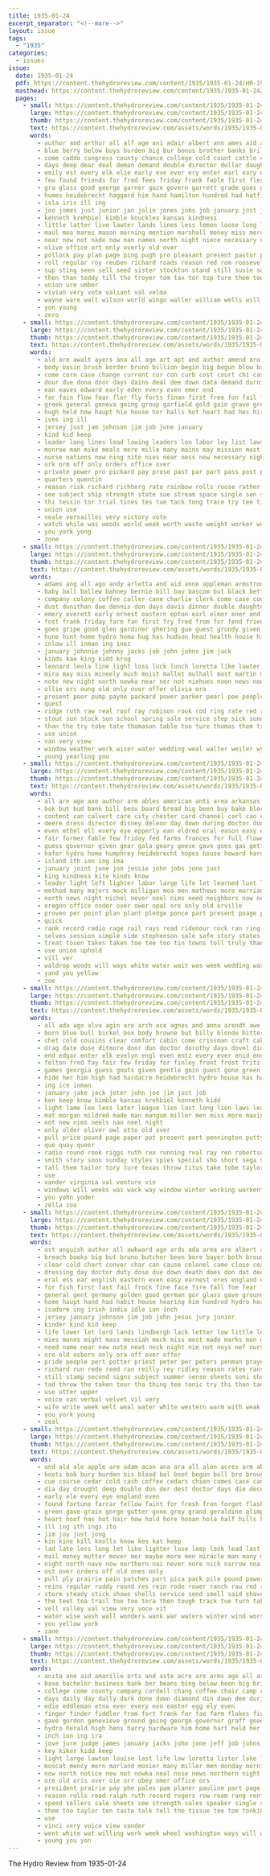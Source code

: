 ```yaml
---
title: 1935-01-24
excerpt_separator: "<!--more-->"
layout: issue
tags:
  - "1935"
categories:
  - issues
issue:
  date: 1935-01-24
  pdf: https://content.thehydroreview.com/content/1935/1935-01-24/HR-1935-01-24.pdf
  masthead: https://content.thehydroreview.com/content/1935/1935-01-24/masthead/HR-1935-01-24.jpg
  pages:
    - small: https://content.thehydroreview.com/content/1935/1935-01-24/small/HR-1935-01-24-01.jpg
      large: https://content.thehydroreview.com/content/1935/1935-01-24/large/HR-1935-01-24-01.jpg
      thumb: https://content.thehydroreview.com/content/1935/1935-01-24/thumbnails/HR-1935-01-24-01.jpg
      text: https://content.thehydroreview.com/assets/words/1935/1935-01-24/HR-1935-01-24-01.txt
      words:
        - author and arthur all alf age ani adair albert ann ames aid are adkins agri ally ain alsup ago ave
        - blue berry below buys burden big bur bonus brother banks brilliant bills balk blew bill but babb been both bonds billie better business bank bascom boast boucher brought battle baptist buy bunch bring board belew broom best
        - come caddo congress county chance college cold count cattle change care can class cal cane christian con cole cast city clerk church company christa cay cotton cause call chris christmas chelf coker cover cedar corn came cant credit clinton
        - days deep dear deal deman demand double director dollar daughter december during death daughters down dies don doctor day dick
        - emily est every elk elie early eve ever ery enter earl eary enid end ell elliot even
        - few found friends for fred fees friday frank fable first flesh fish fate fine from foot free far friend felt farm
        - gra glass good george garner gaze govern garrett grade goes given grew garder glidewell game general grain goodpasture governor
        - humes heidebrecht haggard him hand hamilton hundred had hatfield hesser honor half home hume henry harry held hydro husband hopes her hey has hayward hina heal high hardware house hardacre health hope
        - isla iris ill ing
        - joo jomes just junior jan jolin jones jobs job january jost john jump joe jon jackson
        - kenneth krehbiel kimble knuckles kansas kindness
        - little latter live lawter lands lines less lemon loose long labor left lights late learn leroy lows last lies living loosen lawrence large lizzie let later lake letter lodge
        - maul moo mares mason morning mention marshall money miss mere mens miller mcnary march mcbride might mor mee members more moore made may monda mura mies men mildred much man minnie matter must mail many mark mckee metta mauk malt monday million
        - near new not nade now nan names north night niece necessary nims nor
        - olive office ort only overly old over
        - pollock pay plan page ping pugh pro pleasant present pastor prier power peo people pounds president patient proper public piper part ponte per poor
        - roll regular roy reuben richard roads reason red rom roosevelt rowan register room rather road reno rise ridge
        - sup sting seen sell seed sister stockton stand still susie sung smith shade store second said speed sandlin sorrow senator sorrows subject slemp show samples service schol shall stamp safe soma state super she sale sales seven such states sunday save stamps speaker saturday sat sun school soon set
        - then than teddy till tho troyer tom tax tor top ture them towns teacher the test thi thurs try ting taken ten torn thompson too tea talk
        - union ure umber
        - vivian very vote valiant val velma
        - wayne ware walt wilson world wingo waller william wells will wave wait wages western winfield work wate weatherman went walter williams weeks week while wind was white with
        - yon young
        - zero
    - small: https://content.thehydroreview.com/content/1935/1935-01-24/small/HR-1935-01-24-02.jpg
      large: https://content.thehydroreview.com/content/1935/1935-01-24/large/HR-1935-01-24-02.jpg
      thumb: https://content.thehydroreview.com/content/1935/1935-01-24/thumbnails/HR-1935-01-24-02.jpg
      text: https://content.thehydroreview.com/assets/words/1935/1935-01-24/HR-1935-01-24-02.txt
      words:
        - ald are awalt ayers ana all age art apt and author amend aro ally
        - body basin brush border bruno billion begin big begun blow ban better but bitterly branch best bein bruckart bud berlin been business bureau busi bill ball borah back brown began borders batley bonus bas bers brought blood board broaden byrnes blind
        - come corn case change current cor con curb cost court chi cases chaco congress city carolina claus came cause carry code cell course comes child can col
        - dour due dona door days dains deal dee down data demand durning desire delay day during done dally dry does
        - ean eaves edward early eden every even emer end
        - far fain flow fear flor fly forts finan first free fon fail fought fine fand fone for frances furnish found fed floor fate fund from foe
        - greek general geneva going group garfield gold gain grave gress gamble gov getting given good goes gen germany
        - hugh held how haupt hie house hor halls hot heart had hes hiram heard hour hand hopes han her hydro hosta hopewell has high health
        - ives ing ill
        - jersey just jam johnson jim job june january
        - kind kid keep
        - leader long lines lead lowing leaders lon labor ley list laws love line losing last low like latter league little
        - monroe man mike meals more mille many mains may mission most mail mineral mews mutt money mall must means mile miles mote matters much mention manner minne mony males members matter mann men made march mediate major
        - nurse nations now ning nite nies near ness new necessary night nia nore news nine nation nin not
        - ork orm off only orders office over
        - private power pro pickard pay prose past par part pass post planes pound pee persia polley per plan people pill press plane public pink pounds president present place precious price persons
        - quarters quentin
        - reason risk richard richberg rate rainbow rolls roose rather rayburn ready renew rule rich ransom route ran rob rates roosevelt roll
        - see subject ship strength state sue stream space single sen sit show snell say saar seal senator sena springs states storm seen signs size seems speak speech side start san song six study sir storms such som september sincere save soon shown story surplus shirts starts south shows sey said shallow sum second special
        - thi tessin tor trial tines tes tue tack tong trace try tee tin then tiny texas than tho thing tat takes tater ting tea tory them test the too taken ties trom trust tax
        - union use
        - veale versailles very victory vote
        - watch while was woods world weak worth waste weight worker well western witt ways war wage will with william white wild washington week work wells weeks way walt won worn why
        - you york yong
        - zone
    - small: https://content.thehydroreview.com/content/1935/1935-01-24/small/HR-1935-01-24-03.jpg
      large: https://content.thehydroreview.com/content/1935/1935-01-24/large/HR-1935-01-24-03.jpg
      thumb: https://content.thehydroreview.com/content/1935/1935-01-24/thumbnails/HR-1935-01-24-03.jpg
      text: https://content.thehydroreview.com/assets/words/1935/1935-01-24/HR-1935-01-24-03.txt
      words:
        - adams ang all ago andy arletta and aid anne appleman armstrong ast are
        - baby ball ballew bahney bernie bill bay bascom but black better butler bist bear baptist bet brown bers been bickell body bethel butch bath blough bank
        - company colony coffee caller cane charlie clerk come case county charles caddo cope change childs crosswhite course carl colt cartwright creek call cold cousin cee chy credit class city clara cordial custer crail
        - dust dunithan due dennis don days davis dinner double daughters doing daughter day during done dry ditmore death
        - emery everett early ernest eastern epton earl elmer ener end ethel even
        - fost frank friday farm fan first fry fred from for fend friends few
        - goes gripe good glen gardiner ghering gue guest grundy given gourd garner games gar george going gray gilmore
        - hune hint home hydro homa hug has hudson head health house him honor hitch hall her held horse had herman harry hazel
        - inlow ill inman ing inez
        - january johnnie johnny jacks job john johns jim jack
        - kinds kae king kidd krug
        - leonard leola line light loss luck lunch loretta like lawter luella look ley lynch lesson last long low lewis lena lasley lookeba lemon luderman lloyd
        - mira may miss mcneely much moist mallet mulhall most martin members miller morning mapel mare made many mares more mains
        - note new night north nowka near ner not niehues noon news now
        - ollie ors oung old only over offer olivia ora
        - present poor pump payne packard power parker pearl poe people pot plan plumber past pitzer philip pipe pees pleasant paul
        - quest
        - ridge ruth raw real roof ray robison rook rod ring rate red rust round regular riggs read roy
        - stout sun stock son school spring sale service step sick sunny sunday see smile shower subject scott seed slemp show still sur saturday sandlin starts special sat shiver state sell sam shanks
        - than the try tobe tate thomason table too ture thomas them triplett teacher
        - use union
        - van very view
        - window weather work wiser water wedding weal walter weiler wyatt was willis williams wat winifred with way word wack weiner wife week working wind wilbur welcome will
        - young yearling you
    - small: https://content.thehydroreview.com/content/1935/1935-01-24/small/HR-1935-01-24-04.jpg
      large: https://content.thehydroreview.com/content/1935/1935-01-24/large/HR-1935-01-24-04.jpg
      thumb: https://content.thehydroreview.com/content/1935/1935-01-24/thumbnails/HR-1935-01-24-04.jpg
      text: https://content.thehydroreview.com/assets/words/1935/1935-01-24/HR-1935-01-24-04.txt
      words:
        - all are age axe author arm ables american anti area arkansas ago accord ask ager and ain able
        - bok but bud bank bill besu board bread big been buy bake block bers best bur brides binger bright bridegroom boyd bus boucher bayer berlin bring burk breath betty below bonus blue bride business
        - content can calvert care city chester card channel carl cao chy cream caddo connally cee county cor charles cake cold chief cia congress come case cases church common che cry class cheap cubic company
        - deere dress director disney deleon day down during doctor dungan death doing dodge
        - even ethel ell every eye epperly ean eldred eral eason easy eileen eva
        - fair former fable few friday fed farms frances for full flowers forward folks fast farm from fone flood fountain first far fred fall frasier forget friends felton
        - guess governor given gear gala geary geese gave goes gas getting
        - hafer hydro home humphrey heidebrecht hopes house howard hardware husband her heart harold herring halter hundred henke hatfield hinton horton happy hen had has herndon hind hamilton haye held health holt hot
        - island ith ion ing ima
        - january joint june jon jessie john jobs jone just
        - king kindness kite kinds know
        - leader light left lighter labor large life let learned lunt leverich lovely lace longer lis lea love last lass lot later lower likely level lawter las lenora long leo
        - method many majors mock milligan moa men mathews more marriage most missouri man melba made money monday marland mcbride must miller music mullendore miles melton mer male mckee mae much
        - north news night nichol never noel nims need neighbors now needs not name ney ner new nor nine
        - oregon office onder over ower opal ore only old orville
        - proven per point plan plant pledge ponce part present poage pro place pretty pay pink president preas private paper public pal plants people pot paul pauline piano pillow pius pack power pape press
        - quick
        - rank record radio rage rail rays read ridenour rock ran ring rais real river road ree rates romance res ristow race rent red
        - selves session simple side stephenson sale safe story states sunday she schools state sang standard seen sodders south start say school severance search saturday shower see set sum suit sells score secor sion service satin scott second speed sales senator short
        - treat toson takes taken toe tee too tin towns toll truly than tax tha theresa times the ting thousand till texas thein them train town titus take ten thomas tale tennessee
        - use union uphold
        - vill ver
        - waldrop woods will ways white water wait was week wedding wax wood warkentin washington writer while whitmer western willis words want world way wee williams with west well work won wesley
        - yand you yellow
        - zoe
    - small: https://content.thehydroreview.com/content/1935/1935-01-24/small/HR-1935-01-24-05.jpg
      large: https://content.thehydroreview.com/content/1935/1935-01-24/large/HR-1935-01-24-05.jpg
      thumb: https://content.thehydroreview.com/content/1935/1935-01-24/thumbnails/HR-1935-01-24-05.jpg
      text: https://content.thehydroreview.com/assets/words/1935/1935-01-24/HR-1935-01-24-05.txt
      words:
        - all ada ago alva agin are arch ace agnes and anna arendt awe ares ask
        - born blue bull bickel box body browne but billy blonde bitter boucher bartgis bethel bradley ben bring bears business been beh bernice bowels basket black best back
        - chet cold cousins clear comfort cabin come crissman craft cake coker calvin carruth clive crane city crank crisman claflin cause cole carl cal college can carol came company coleman
        - drag date dose ditmore door don doctor dorothy days dovel dinner daughter dorris deiner
        - end edgar enter elk evelyn engl even entz every ever enid ene elliott
        - felton fred fay fair few friday for finley front frost fritz french frank friends ford florence from frances force floyd fam famous forget flansburg farm
        - games georgia guess goats given gentle goin guest gone green graff glass
        - hide her him high had hardacre heidebrecht hydro house has hour hollow hee hair hamilton herman how henry hard harry hang heart hand holding harold habit held hoot home honor hamons
        - ing ice inman
        - january jake jack jeter john joe jim just job
        - ken keep know kimble kansas krehbiel kenneth kidd
        - light lame lee less later league lies last long lion laws learned like low let lanning look luella late lassiter lemon lillian
        - mat morgan mildred made man mangum miller men miss more maxine mary may many mine most melba morning
        - not new nims neels nan neel night
        - only older oliver owl otto old over
        - pull price pound page paper pot present port pennington putty pay piece proud
        - que quay queer
        - radio round rook riggs ruth rex running real ray ren robertson rate read romance reading reva roll
        - smith story soon sunday styles spies special sho short sega school sutton stockton set stork student safe scott sop sell small suit supper stiff sale sister son say surprise salesman speak seem secret style sand sled saturday stein six standard sedan sot said she samples
        - tall them tailor tory ture texas throw titus take tobe taylor trip tayler tale till too town the tippy thomason tones team taken
        - use
        - vander virginia val venture vin
        - windows will weeks was wack way window winter working warkentin weatherford well while world with week wayne wish want worth war word wife
        - you yohn yoder
        - zella zou
    - small: https://content.thehydroreview.com/content/1935/1935-01-24/small/HR-1935-01-24-06.jpg
      large: https://content.thehydroreview.com/content/1935/1935-01-24/large/HR-1935-01-24-06.jpg
      thumb: https://content.thehydroreview.com/content/1935/1935-01-24/thumbnails/HR-1935-01-24-06.jpg
      text: https://content.thehydroreview.com/assets/words/1935/1935-01-24/HR-1935-01-24-06.txt
      words:
        - ast anguish author all awkward age ards ada area are albert and ask alt aid
        - breach books big but bruno butcher been bore bayer both brought bowels blouse bale betty boy bulk best brink blood bis baby better back
        - clear cold chart conver char can cause colonel came close cease case chief con cross cay come condon cough cure crush childs cee corner child charles court christians comfort coins center
        - dressing day doctor duty dose due down death does don dat deep done double davis der
        - eral ess ear english eastern even easy earnest eres england ene ever eye else eston
        - for fish first fast fail frock fine face fire fall foe fear from fisch force free few freeze fitzwater fallen found flesh ford full
        - general gent germany golden good german gor glass gave ground green gran gene gow given
        - home haupt hand had habit house hearing him hundred hydro head heed health holding hauptmann heres held hiscox high hey has hope hay how heads hour hood
        - isadore ing irish india idle ion inch
        - jersey january johnson jim job john jesus jury junior
        - kinder kind kid keep
        - life lower let lord lands lindbergh lack letter low little league later lefthand line land large learn lesson les live long last lar leer like lords left
        - mies manns might mass messiah mock miss most made marks mon many man may maxine mans means mann more malden matthew magazine money much
        - need name near new note neat neck night nie not neys nef nurse now ness
        - ore old osborn only ora off over offer
        - pride people pert potter priest peter per peters penman prayer pote part pray post pellet pain port poche peasant prose point present plenty pate police power ply price parison
        - richard run rede reed ran reilly rey ridley reason rates ransom ree rent round red rink real rust
        - still stamp second signs subject summer sense sheets soni shows senior servant sessions sons spare sake ship shown self sister sea states sailor sword say safe sult show small strong study street stand style ser stamps set such state sewing she seven som soap start stein shaw supply spring send senna satin seen salary see samples school song siren short speech sears speak sain sause sup shall seem service sale size
        - tad throw the taken tour tha thing tee tonic try thi than tae telling tut top trom take too then tep teh trial tender tin ten truly them toot
        - use utter upper
        - voice van verbal velvet vil very
        - wife write week welt weal water white western warm with weak way want writer will word well wear world was warning wit while words weeks weer works why watch west
        - you york young
        - zeal
    - small: https://content.thehydroreview.com/content/1935/1935-01-24/small/HR-1935-01-24-07.jpg
      large: https://content.thehydroreview.com/content/1935/1935-01-24/large/HR-1935-01-24-07.jpg
      thumb: https://content.thehydroreview.com/content/1935/1935-01-24/thumbnails/HR-1935-01-24-07.jpg
      text: https://content.thehydroreview.com/assets/words/1935/1935-01-24/HR-1935-01-24-07.txt
      words:
        - and ald ale apple are adam acon ana ara all alon acres arm able ane aly
        - boots bob bury burden bis blood bal boot begun boll bro brought beat back brink bay better best bathe black bluff broad began bee bring bank but bernie break burst been
        - cue course cedar cold cash coffee cedars chien comes case cant carry coe canyon city cok con cove crawl cote cave cece corner close come change car camp can cram came
        - dia day drought deep double don der dest doctor days die decent dry dio does down dee dust dare doing
        - early ele every eye england even
        - found fortune farrar fellow faint for fresh fron forget flash from fling fore fine fix foo foot feng filling flowers ford flow far fire fall front face flood fand fing fed faithful falling full fell fast few free first
        - green gave grain gorge gutter gone grey grand geraldine glimpse game ground given gray gravel grew grace grass
        - heart hoof has hot hair how hold hore honan hola half hills hollow hays home helen held her hand him hes horse hice hay heen head hydro had hands hang hour hey
        - ill ing ith ings ito
        - jim joy just jong
        - kin kine kill knolls know kes kat keep
        - lad late less lung let like lighter lose leep look lead last lek ley lence lone land lope loop long little lightning later left low lovely lay
        - mail money mutter mover mer maybe more men miracle man many miles mals mulberry must method might mee made meg morning
        - night north nave now northern nai never nore nick narrow noa name new necessary need not
        - ost over orders off old ones only
        - pull ply prairie pain patches part pica pack pile pound power pasta place people posten price powder
        - reins regular ruddy round res rein rode rower ranch rau red ready record robbers roc rae records rains reading room rock rear run river riding ridge ran real rub rain
        - storm steady stick shows shells service send smell said shave summer show switch she shallow sao sandy sot stand swales straight stage south single slow sal sand steep saw silk sun small sky street step side speech safe sheer soon self shown star slicker shoots spring see speed say such strong swift strange sleep set sack season saturday sou shall six
        - the teet toa trail toe too tera then tough track tue turn take taken teal tall tat times thee thunder torrent them tres tell town ting tolo trend tale tye try
        - vell valley val view very voce vit
        - water wise wash wall wonders wank war waters winter wind worst wide went with was worms winding win west while well why work want words weeks will walt word walls white way
        - you yellow york
        - zane
    - small: https://content.thehydroreview.com/content/1935/1935-01-24/small/HR-1935-01-24-08.jpg
      large: https://content.thehydroreview.com/content/1935/1935-01-24/large/HR-1935-01-24-08.jpg
      thumb: https://content.thehydroreview.com/content/1935/1935-01-24/thumbnails/HR-1935-01-24-08.jpg
      text: https://content.thehydroreview.com/assets/words/1935/1935-01-24/HR-1935-01-24-08.txt
      words:
        - anita ane aid amarillo arts and aste acre are arms age all ast ask able ago author aken american ave
        - base bachelor business bank ber beans bing below been big bring bare brie boles billie bill but back best bennett box bonds bills bulk brand bolt begin brown binger barney ball bales bale bottle bonus better
        - college come county company cordell chang coffee chair camp church chamber child caddo cram cold cant crafts carnegie camps can cake cabbage clerk cyril carpenter city cobb corn cream court christmas con cane
        - days daily day dally dark done down diamond din dawn dee during dough doing deal
        - edie eddleman etna ever every eon easter egg ely even
        - finger finder fiddler from fort frank for fae farm flakes fines frost full fresh flood first far friday folks
        - gave gordon genevieve ground going george governor graff good glory ghee gov geary gallon grant
        - hydro herald high hens harry hardware him home hart held her hatfield hinton house hopkins head hochstetler horn has hay helm had hide heard homestead
        - inch ion ing ira
        - jove jure judge james january jacks john jone jeff job johns
        - key kiker kidd keep
        - light large lawton louise last life low loretta lister lake longer leghorn left law lemon land leaf lemons like lard little
        - muscat mency morn marland mosier many miller men monday morning members must master mcvey martin man mash money market more merit mayme made may
        - now north notice new not nowka neal nose news northern night need
        - ore old oris over oie orr obey omer office ors
        - president prairie pay phe pales pam planer pauline part page pure pepper per plain place pump provine pugh powder pany power paper present paul polish passage parrish persons press peck
        - reason rolls read ralph ruth record rogers row room rang rent
        - speed sellers sale sheets see strength sales speaker single subject sao shall senator silver school slemp sweeney sweet states sun sister son size saturday story service seed sell sie set sunday shillings station seen shoulders stake setting send spring state said sad straw sugar store
        - them too taylor ten taste talk tell the tissue tee tom tonkinson than texas then titus town toda
        - use
        - vinci very voice view vander
        - went white wat willing work week wheel washington ways will woods welcome was way want wien working wells wish wilson with wil
        - young you yon
---
```


The Hydro Review from 1935-01-24

<!--more-->

